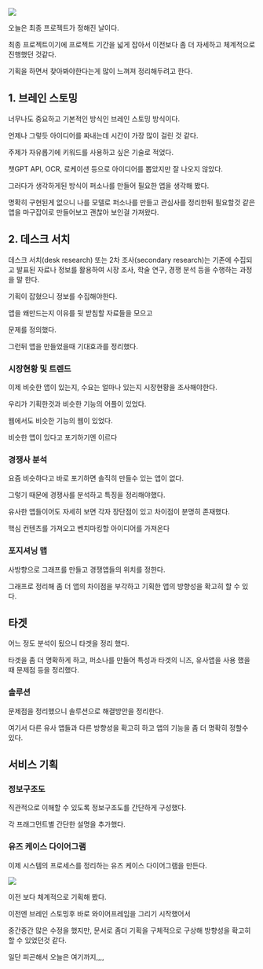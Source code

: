 ![](https://velog.velcdn.com/images/guysang/post/0bce7618-9f0c-46aa-b800-08f466eb1dec/image.png)

오늘은 최종 프로젝트가 정해진 날이다.

최종 프로젝트이기에 프로젝트 기간을 넓게 잡아서 이전보다 좀 더 자세하고 체계적으로 진행했던 것같다.

기획을 하면서 찾아봐야한다는게 많이 느껴져 정리해두려고 한다.
## 1. 브레인 스토밍
너무나도 중요하고 기본적인 방식인 브레인 스토밍 방식이다.

언제나 그렇듯 아이디어를 짜내는데 시간이 가장 많이 걸린 것 같다.

주제가 자유롭기에 키워드를 사용하고 싶은 기술로 적었다.

챗GPT API, OCR, 로케이션 등으로 아이디어를 뽑았지만 잘 나오지 않았다.

그러다가 생각하게된 방식이 퍼소나를 만들어 필요한 앱을 생각해 봤다.

명확히 구현된게 없으니 나를 모델로 퍼소나를 만들고 관심사를 정리한뒤 필요할것 같은 앱을 마구잡이로 만들어보고 괜찮아 보인걸 가져왔다.


## 2. 데스크 서치
데스크 서치(desk research) 또는 2차 조사(secondary research)는 기존에 수집되고 발표된 자료나 정보를 활용하여 시장 조사, 학술 연구, 경쟁 분석 등을 수행하는 과정을 말 한다.

기획이 잡혔으니 정보를 수집해야한다.

앱을 왜만드는지 이유를 뒷 받침할 자료들을 모으고

문제를 정의했다.

그런뒤 앱을 만들었을때 기대효과를 정리했다.

### 시장현황 및 트렌드

이제 비슷한 앱이 있는지, 수요는 얼마나 있는지 시장현황을 조사해야한다.

우리가 기획한것과 비슷한 기능의 어플이 있었다.

웹에서도 비슷한 기능의 웹이 있었다.

비슷한 앱이 있다고 포기하기엔 이르다

### 경쟁사 분석

요즘 비슷하다고 바로 포기하면 솔직히 만들수 있는 앱이 없다.

그렇기 때문에 경쟁사를 분석하고 특징을 정리해야했다.

유사한 앱들이어도 자세히 보면 각자 장단점이 있고 차이점이 분명히 존재했다.

핵심 컨텐츠를 가져오고 벤치마킹할 아이디어를 가져온다

### 포지셔닝 맵

사방향으로 그래프를 만들고 경쟁앱들의 위치를 정한다.

그래프로 정리해 좀 더 앱의 차이점을 부각하고 기획한 앱의 방향성을 확고히 할 수 있다.

## 타겟

어느 정도 분석이 됬으니 타겟을 정리 했다.

타겟을 좀 더 명확하게 하고, 퍼소나를 만들어 특성과 타겟의 니즈, 유사앱을 사용 했을때 문제점 등을 정리했다.

### 솔루션

문제점을 정리했으니 솔루션으로 해결방안을 정리한다.

여기서 다른 유사 앱들과 다른 방향성을 확고히 하고 앱의 기능을 좀 더 명확히 정할수 있다.

## 서비스 기획

### 정보구조도

직관적으로 이해할 수 있도록 정보구조도를 간단하게 구성했다.

각 프래그먼트별 간단한 설명을 추가했다.

### 유즈 케이스 다이어그램

이제 시스템의 프로세스를 정리하는 유즈 케이스 다이어그램을 만든다.

![](https://velog.velcdn.com/images/guysang/post/480f2472-94c0-4d76-9335-f398264a02cf/image.png)

이전 보다 체계적으로 기획해 봤다.

이전엔 브레인 스토밍후 바로 와이어프레임을 그리기 시작했어서

중간중간 많은 수정을 했지만, 문서로 좀더 기획을 구체적으로 구상해 방향성을 확고히 할 수 있었던것 같다.

일단 피곤해서 오늘은 여기까지,,,,